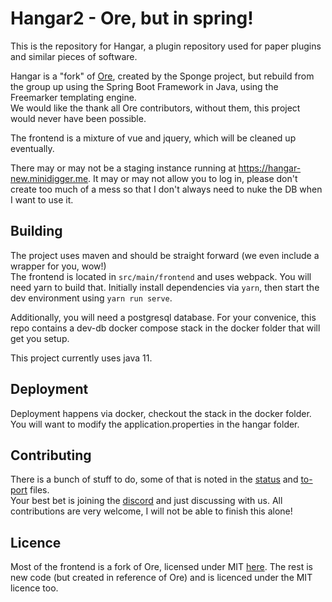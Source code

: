 # Hangar2 - Ore, but in spring!

This is the repository for Hangar, a plugin repository used for paper plugins and similar pieces of software.

Hangar is a "fork" of [Ore](https://github.com/SpongePowered/Ore), created by the Sponge project, 
but rebuild from the group up using the Spring Boot Framework in Java, using the Freemarker templating engine.  
We would like the thank all Ore contributors, without them, this project would never have been possible.

The frontend is a mixture of vue and jquery, which will be cleaned up eventually.

There may or may not be a staging instance running at https://hangar-new.minidigger.me. 
It may or may not allow you to log in, please don't create too much of a mess so that I don't always need to nuke the DB when I want to use it.

## Building

The project uses maven and should be straight forward (we even include a wrapper for you, wow!)  
The frontend is located in `src/main/frontend` and uses webpack. You will need yarn to build that. Initially install dependencies via `yarn`, then start the dev environment using `yarn run serve`.

Additionally, you will need a postgresql database. For your convenice, this repo contains a dev-db docker compose stack in the docker folder that will get you setup.

This project currently uses java 11.

## Deployment

Deployment happens via docker, checkout the stack in the docker folder. You will want to modify the application.properties in the hangar folder.

## Contributing

There is a bunch of stuff to do, some of that is noted in the [status](STATUS.md) and [to-port](TO-PORT.md) files.  
Your best bet is joining the [discord](https://s.minidigger.me/discord) and just discussing with us.
All contributions are very welcome, I will not be able to finish this alone!

## Licence

Most of the frontend is a fork of Ore, licensed under MIT [here](https://github.com/SpongePowered/Ore/blob/staging/LICENSE.txt). 
The rest is new code (but created in reference of Ore) and is licenced under the MIT licence too.
